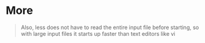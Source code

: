 # More

> Also, less does not have to read the entire input file before starting, so with large input files it starts up faster than text editors like vi
<!--stackedit_data:
eyJoaXN0b3J5IjpbLTM5NjU5MzYyMl19
-->